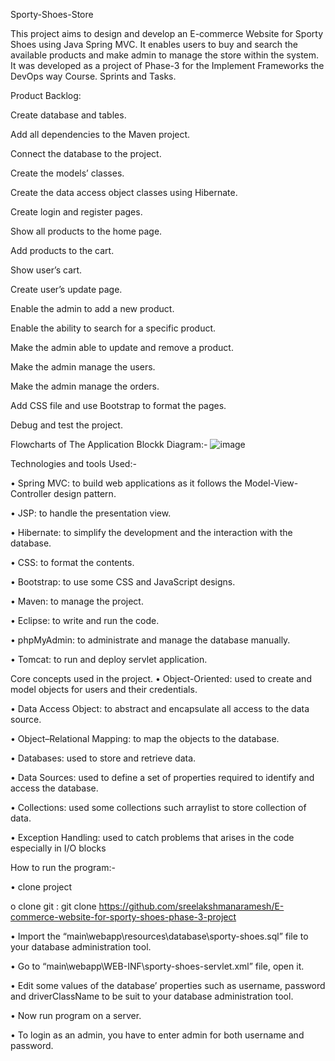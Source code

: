 Sporty-Shoes-Store

This project aims to design and develop an E-commerce Website for Sporty Shoes using Java Spring MVC. It enables users to buy and search the available products and make admin to manage the store within the system. It was developed as a project of Phase-3 for the Implement Frameworks the DevOps way Course. Sprints and Tasks.

Product Backlog:

Create database and tables.

Add all dependencies to the Maven project.

Connect the database to the project.

Create the models’ classes.

Create the data access object classes using Hibernate.

Create login and register pages.

Show all products to the home page.

Add products to the cart.

Show user’s cart.

Create user’s update page.

Enable the admin to add a new product.

Enable the ability to search for a specific product.

Make the admin able to update and remove a product.

Make the admin manage the users.

Make the admin manage the orders.

Add CSS file and use Bootstrap to format the pages.

Debug and test the project.

Flowcharts of The Application
Blockk Diagram:- ![image](https://user-images.githubusercontent.com/101339115/163585251-abf016fc-87e0-4543-9aab-db3e9b4454ac.png)


Technologies and tools Used:-

• Spring MVC: to build web applications as it follows the Model-View-Controller design pattern.

• JSP: to handle the presentation view.

• Hibernate: to simplify the development and the interaction with the database.

• CSS: to format the contents.

• Bootstrap: to use some CSS and JavaScript designs.

• Maven: to manage the project.

• Eclipse: to write and run the code.

• phpMyAdmin: to administrate and manage the database manually.

• Tomcat: to run and deploy servlet application.

Core concepts used in the project.
• Object-Oriented: used to create and model objects for users and their credentials.

• Data Access Object: to abstract and encapsulate all access to the data source.

• Object–Relational Mapping: to map the objects to the database.

• Databases: used to store and retrieve data.

• Data Sources: used to define a set of properties required to identify and access the database.

• Collections: used some collections such arraylist to store collection of data.

• Exception Handling: used to catch problems that arises in the code especially in I/O blocks

How to run the program:-

• clone project

o clone git : git clone https://github.com/sreelakshmanaramesh/E-commerce-website-for-sporty-shoes-phase-3-project

• Import the “main\webapp\resources\database\sporty-shoes.sql” file to your database administration tool.

• Go to “main\webapp\WEB-INF\sporty-shoes-servlet.xml” file, open it.

• Edit some values of the database’ properties such as username, password and driverClassName to be suit to your database administration tool.

• Now run program on a server.

• To login as an admin, you have to enter admin for both username and password.
